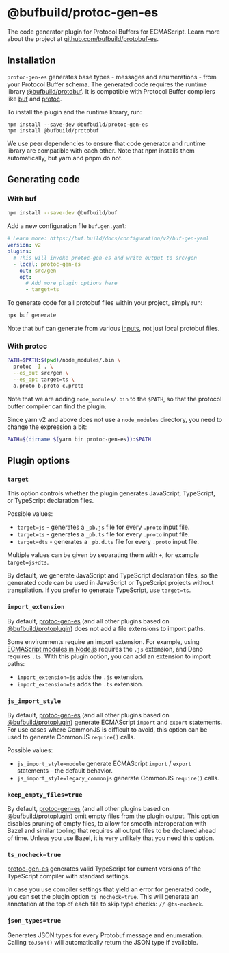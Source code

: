 # @bufbuild/protoc-gen-es

The code generator plugin for Protocol Buffers for ECMAScript. Learn more about the project at [github.com/bufbuild/protobuf-es](https://github.com/bufbuild/protobuf-es).

## Installation

`protoc-gen-es` generates base types - messages and enumerations - from your Protocol Buffer
schema. The generated code requires the runtime library [@bufbuild/protobuf](https://www.npmjs.com/package/@bufbuild/protobuf). It is compatible with Protocol Buffer compilers like [buf](https://github.com/bufbuild/buf) and [protoc](https://github.com/protocolbuffers/protobuf/releases).

To install the plugin and the runtime library, run:

```shell
npm install --save-dev @bufbuild/protoc-gen-es
npm install @bufbuild/protobuf
```

We use peer dependencies to ensure that code generator and runtime library are
compatible with each other. Note that npm installs them automatically, but yarn
and pnpm do not.

## Generating code

### With buf

```bash
npm install --save-dev @bufbuild/buf
```

Add a new configuration file `buf.gen.yaml`:

```yaml
# Learn more: https://buf.build/docs/configuration/v2/buf-gen-yaml
version: v2
plugins:
  # This will invoke protoc-gen-es and write output to src/gen
  - local: protoc-gen-es
    out: src/gen
    opt:
      # Add more plugin options here
      - target=ts
```

To generate code for all protobuf files within your project, simply run:

```bash
npx buf generate
```

Note that `buf` can generate from various [inputs](https://docs.buf.build/reference/inputs),
not just local protobuf files.

### With protoc

```bash
PATH=$PATH:$(pwd)/node_modules/.bin \
  protoc -I . \
  --es_out src/gen \
  --es_opt target=ts \
  a.proto b.proto c.proto
```

Note that we are adding `node_modules/.bin` to the `$PATH`, so that the protocol
buffer compiler can find the plugin.

Since yarn v2 and above does not use a `node_modules` directory, you need to
change the expression a bit:

```bash
PATH=$(dirname $(yarn bin protoc-gen-es)):$PATH
```

## Plugin options

### `target`

This option controls whether the plugin generates JavaScript, TypeScript,
or TypeScript declaration files.

Possible values:

- `target=js` - generates a `_pb.js` file for every `.proto` input file.
- `target=ts` - generates a `_pb.ts` file for every `.proto` input file.
- `target=dts` - generates a `_pb.d.ts` file for every `.proto` input file.

Multiple values can be given by separating them with `+`, for example
`target=js+dts`.

By default, we generate JavaScript and TypeScript declaration files, so the
generated code can be used in JavaScript or TypeScript projects without
transpilation. If you prefer to generate TypeScript, use `target=ts`.

### `import_extension`

By default, [protoc-gen-es](https://www.npmjs.com/package/@bufbuild/protoc-gen-es)
(and all other plugins based on [@bufbuild/protoplugin](https://www.npmjs.com/package/@bufbuild/protoplugin))
does not add a file extensions to import paths.

Some environments require an import extension. For example, using [ECMAScript modules in Node.js](https://www.typescriptlang.org/docs/handbook/esm-node.html) requires the
`.js` extension, and Deno requires `.ts`. With this plugin option, you can add an extension to import paths:

- `import_extension=js` adds the `.js` extension.
- `import_extension=ts` adds the `.ts` extension.

### `js_import_style`

By default, [protoc-gen-es](https://www.npmjs.com/package/@bufbuild/protoc-gen-es)
(and all other plugins based on [@bufbuild/protoplugin](https://www.npmjs.com/package/@bufbuild/protoplugin))
generate ECMAScript `import` and `export` statements. For use cases where
CommonJS is difficult to avoid, this option can be used to generate CommonJS
`require()` calls.

Possible values:

- `js_import_style=module` generate ECMAScript `import` / `export` statements -
  the default behavior.
- `js_import_style=legacy_commonjs` generate CommonJS `require()` calls.

### `keep_empty_files=true`

By default, [protoc-gen-es](https://www.npmjs.com/package/@bufbuild/protoc-gen-es)
(and all other plugins based on [@bufbuild/protoplugin](https://www.npmjs.com/package/@bufbuild/protoplugin))
omit empty files from the plugin output. This option disables pruning of
empty files, to allow for smooth interoperation with Bazel and similar
tooling that requires all output files to be declared ahead of time.
Unless you use Bazel, it is very unlikely that you need this option.

### `ts_nocheck=true`

[protoc-gen-es](https://www.npmjs.com/package/@bufbuild/protoc-gen-es) generates
valid TypeScript for current versions of the TypeScript compiler with standard
settings.

In case you use compiler settings that yield an error for generated code, you
can set the plugin option `ts_nocheck=true`. This will generate an annotation at
the top of each file to skip type checks: `// @ts-nocheck`.

### `json_types=true`

Generates JSON types for every Protobuf message and enumeration. Calling `toJson()`
will automatically return the JSON type if available.

